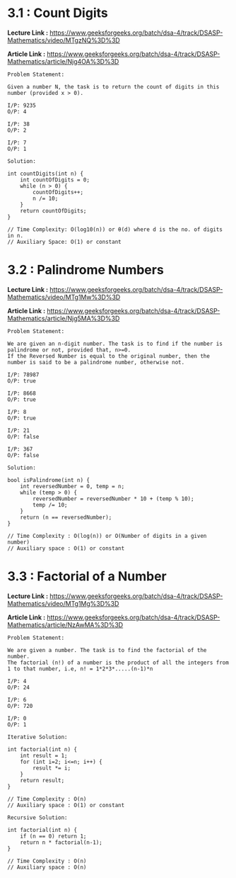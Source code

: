 # 3.1 : Count Digits

**Lecture Link :** https://www.geeksforgeeks.org/batch/dsa-4/track/DSASP-Mathematics/video/MTgzNQ%3D%3D

**Article Link :** https://www.geeksforgeeks.org/batch/dsa-4/track/DSASP-Mathematics/article/Njg4OA%3D%3D

```
Problem Statement: 

Given a number N, the task is to return the count of digits in this number (provided x > 0).

I/P: 9235
O/P: 4

I/P: 38
O/P: 2

I/P: 7
O/P: 1

Solution:

int countDigits(int n) {
    int countOfDigits = 0;
    while (n > 0) {
        countOfDigits++;
        n /= 10;
    }
    return countOfDigits;
}

// Time Complexity: O(log10(n)) or θ(d) where d is the no. of digits in n.
// Auxiliary Space: O(1) or constant
```

# 3.2 : Palindrome Numbers

**Lecture Link :** https://www.geeksforgeeks.org/batch/dsa-4/track/DSASP-Mathematics/video/MTg1Mw%3D%3D

**Article Link :** https://www.geeksforgeeks.org/batch/dsa-4/track/DSASP-Mathematics/article/Njg5MA%3D%3D

```
Problem Statement: 

We are given an n-digit number. The task is to find if the number is palindrome or not, provided that, n>=0.
If the Reversed Number is equal to the original number, then the number is said to be a palindrome number, otherwise not.

I/P: 78987
O/P: true

I/P: 8668
O/P: true

I/P: 8
O/P: true

I/P: 21
O/P: false

I/P: 367
O/P: false

Solution:

bool isPalindrome(int n) {
    int reversedNumber = 0, temp = n;
    while (temp > 0) {
        reversedNumber = reversedNumber * 10 + (temp % 10);
        temp /= 10;
    }
    return (n == reversedNumber);
}

// Time Complexity : O(log(n)) or O(Number of digits in a given number)
// Auxiliary space : O(1) or constant
```

# 3.3 : Factorial of a Number

**Lecture Link :** https://www.geeksforgeeks.org/batch/dsa-4/track/DSASP-Mathematics/video/MTg1Mg%3D%3D

**Article Link :** https://www.geeksforgeeks.org/batch/dsa-4/track/DSASP-Mathematics/article/NzAwMA%3D%3D

```
Problem Statement: 

We are given a number. The task is to find the factorial of the number.
The factorial (n!) of a number is the product of all the integers from 1 to that number, i.e, n! = 1*2*3*.....(n-1)*n

I/P: 4
O/P: 24

I/P: 6
O/P: 720

I/P: 0
O/P: 1

Iterative Solution:

int factorial(int n) {
    int result = 1;
    for (int i=2; i<=n; i++) {
        result *= i;
    }
    return result;
}

// Time Complexity : O(n)
// Auxiliary space : O(1) or constant

Recursive Solution:

int factorial(int n) {
    if (n == 0) return 1;
    return n * factorial(n-1);
}

// Time Complexity : O(n)
// Auxiliary space : O(n)
```
